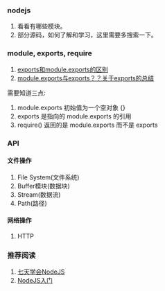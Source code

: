 ### nodejs

1. 看看有哪些模块。
2. 部分源码，如何了解和学习，这里需要多搜索一下。

### module, exports, require

1. [exports和module.exports的区别](https://cnodejs.org/topic/5231a630101e574521e45ef8)
2. [module.exports与exports？？关于exports的总结](https://cnodejs.org/topic/52308842101e574521c16e06)

需要知道三点:

1. module.exports 初始值为一个空对象 {}
2. exports 是指向的 module.exports 的引用
3. require() 返回的是 module.exports 而不是 exports

### API

#### 文件操作

1. File System(文件系统)
2. Buffer模块(数据块)
3. Stream(数据流) 
4. Path(路径)

#### 网络操作

1. HTTP

### 推荐阅读

1. [七天学会NodeJS](http://nqdeng.github.io/7-days-nodejs/)
2. [NodeJS入门](https://cnodejs.org/getstart)
